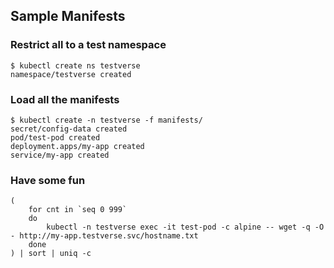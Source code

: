 ## Sample Manifests

### Restrict all to a test namespace

```{text}
$ kubectl create ns testverse
namespace/testverse created
```

### Load all the manifests

```{text}
$ kubectl create -n testverse -f manifests/
secret/config-data created
pod/test-pod created
deployment.apps/my-app created
service/my-app created
```

### Have some fun

```{text}
(
    for cnt in `seq 0 999`
    do
        kubectl -n testverse exec -it test-pod -c alpine -- wget -q -O - http://my-app.testverse.svc/hostname.txt
    done
) | sort | uniq -c
```


